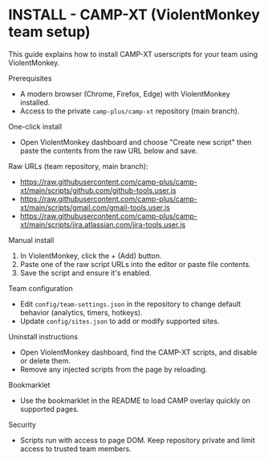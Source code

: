 # INSTALL - CAMP-XT (ViolentMonkey team setup)

This guide explains how to install CAMP-XT userscripts for your team using ViolentMonkey.

Prerequisites
- A modern browser (Chrome, Firefox, Edge) with ViolentMonkey installed.
- Access to the private `camp-plus/camp-xt` repository (main branch).

One-click install
- Open ViolentMonkey dashboard and choose "Create new script" then paste the contents from the raw URL below and save.

Raw URLs (team repository, main branch):
- https://raw.githubusercontent.com/camp-plus/camp-xt/main/scripts/github.com/github-tools.user.js
- https://raw.githubusercontent.com/camp-plus/camp-xt/main/scripts/gmail.com/gmail-tools.user.js
- https://raw.githubusercontent.com/camp-plus/camp-xt/main/scripts/jira.atlassian.com/jira-tools.user.js

Manual install
1. In ViolentMonkey, click the + (Add) button.
2. Paste one of the raw script URLs into the editor or paste file contents.
3. Save the script and ensure it's enabled.

Team configuration
- Edit `config/team-settings.json` in the repository to change default behavior (analytics, timers, hotkeys).
- Update `config/sites.json` to add or modify supported sites.

Uninstall instructions
- Open ViolentMonkey dashboard, find the CAMP-XT scripts, and disable or delete them.
- Remove any injected scripts from the page by reloading.

Bookmarklet
- Use the bookmarklet in the README to load CAMP overlay quickly on supported pages.

Security
- Scripts run with access to page DOM. Keep repository private and limit access to trusted team members.
